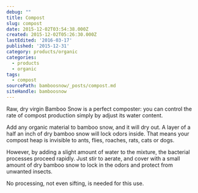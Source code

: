 ```yaml
---
debug: ""
title: Compost
slug: compost
date: 2015-12-02T03:54:38.000Z
created: 2015-12-02T05:26:30.000Z
lastEdited: '2016-03-17'
published: '2015-12-31'
category: products/organic
categories:
  - products
  - organic
tags:
  - compost
sourcePath: bamboosnow/_posts/compost.md
siteHandle: bamboosnow
---
```

Raw, dry virgin Bamboo Snow is a perfect composter: you can control the rate of compost production simply by adjust its water content.

Add any organic material to bamboo snow, and it will dry out.  A layer of a half an inch of dry bamboo snow will lock odors inside.  That means your compost heap is invisible to ants, flies, roaches, rats, cats or dogs.

However, by adding a slight amount of water to the mixture, the bacterial processes proceed rapidly.  Just stir to aerate, and cover with a small amount of dry bamboo snow to lock in the odors and protect from unwanted insects.

No processing, not even sifting, is needed for this use.
